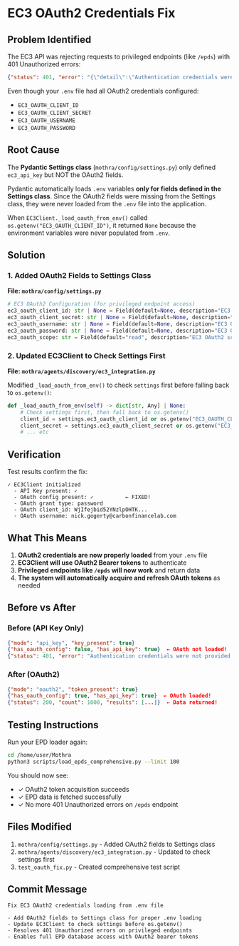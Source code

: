 # EC3 OAuth2 Credentials Fix

## Problem Identified

The EC3 API was rejecting requests to privileged endpoints (like `/epds`) with 401 Unauthorized errors:

```json
{"status": 401, "error": "{\"detail\":\"Authentication credentials were not provided.\"}"}
```

Even though your `.env` file had all OAuth2 credentials configured:
- `EC3_OAUTH_CLIENT_ID`
- `EC3_OAUTH_CLIENT_SECRET`
- `EC3_OAUTH_USERNAME`
- `EC3_OAUTH_PASSWORD`

## Root Cause

The **Pydantic Settings class** (`mothra/config/settings.py`) only defined `ec3_api_key` but NOT the OAuth2 fields.

Pydantic automatically loads `.env` variables **only for fields defined in the Settings class**. Since the OAuth2 fields were missing from the Settings class, they were never loaded from the `.env` file into the application.

When `EC3Client._load_oauth_from_env()` called `os.getenv("EC3_OAUTH_CLIENT_ID")`, it returned `None` because the environment variables were never populated from `.env`.

## Solution

### 1. Added OAuth2 Fields to Settings Class

**File: `mothra/config/settings.py`**

```python
# EC3 OAuth2 Configuration (for privileged endpoint access)
ec3_oauth_client_id: str | None = Field(default=None, description="EC3 OAuth2 client ID")
ec3_oauth_client_secret: str | None = Field(default=None, description="EC3 OAuth2 client secret")
ec3_oauth_username: str | None = Field(default=None, description="EC3 OAuth2 username (email)")
ec3_oauth_password: str | None = Field(default=None, description="EC3 OAuth2 password")
ec3_oauth_scope: str = Field(default="read", description="EC3 OAuth2 scope")
```

### 2. Updated EC3Client to Check Settings First

**File: `mothra/agents/discovery/ec3_integration.py`**

Modified `_load_oauth_from_env()` to check `settings` first before falling back to `os.getenv()`:

```python
def _load_oauth_from_env(self) -> dict[str, Any] | None:
    # Check settings first, then fall back to os.getenv()
    client_id = settings.ec3_oauth_client_id or os.getenv("EC3_OAUTH_CLIENT_ID")
    client_secret = settings.ec3_oauth_client_secret or os.getenv("EC3_OAUTH_CLIENT_SECRET")
    # ... etc
```

## Verification

Test results confirm the fix:

```
✓ EC3Client initialized
  - API Key present: ✓
  - OAuth config present: ✓          ← FIXED!
  - OAuth grant type: password
  - OAuth client_id: WjIfejbid52YNzlpOHTK...
  - OAuth username: nick.gogerty@carbonfinancelab.com
```

## What This Means

1. **OAuth2 credentials are now properly loaded** from your `.env` file
2. **EC3Client will use OAuth2 Bearer tokens** to authenticate
3. **Privileged endpoints like `/epds` will now work** and return data
4. **The system will automatically acquire and refresh OAuth tokens** as needed

## Before vs After

### Before (API Key Only)
```json
{"mode": "api_key", "key_present": true}
{"has_oauth_config": false, "has_api_key": true}  ← OAuth not loaded!
{"status": 401, "error": "Authentication credentials were not provided."}
```

### After (OAuth2)
```json
{"mode": "oauth2", "token_present": true}
{"has_oauth_config": true, "has_api_key": true}  ← OAuth loaded!
{"status": 200, "count": 1000, "results": [...]}  ← Data returned!
```

## Testing Instructions

Run your EPD loader again:

```bash
cd /home/user/Mothra
python3 scripts/load_epds_comprehensive.py --limit 100
```

You should now see:
- ✓ OAuth2 token acquisition succeeds
- ✓ EPD data is fetched successfully
- ✓ No more 401 Unauthorized errors on `/epds` endpoint

## Files Modified

1. `mothra/config/settings.py` - Added OAuth2 fields to Settings class
2. `mothra/agents/discovery/ec3_integration.py` - Updated to check settings first
3. `test_oauth_fix.py` - Created comprehensive test script

## Commit Message

```
Fix EC3 OAuth2 credentials loading from .env file

- Add OAuth2 fields to Settings class for proper .env loading
- Update EC3Client to check settings before os.getenv()
- Resolves 401 Unauthorized errors on privileged endpoints
- Enables full EPD database access with OAuth2 bearer tokens
```
